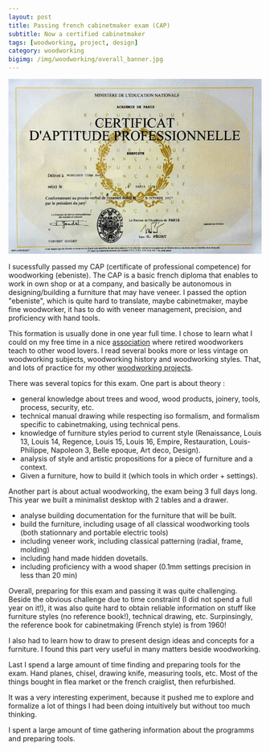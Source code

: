 ```yaml
---
layout: post
title: Passing french cabinetmaker exam (CAP)
subtitle: Now a certified cabinetmaker
tags: [woodworking, project, design]
category: woodworking
bigimg: /img/woodworking/overall_banner.jpg
---
```

![CAP diploma](/img/woodworking/Cura_remi_CAP_Ebeniste_2017_a.jpg)

I sucessfully passed my CAP (certificate of professional competence) for woodworking (ebeniste).
The CAP is a basic french diploma that enables to work in own shop or at a company, and basically be autonomous in designing/building a furniture that may have veneer.
I passed the option "ebeniste", which is quite hard to translate, maybe cabinetmaker, maybe fine woodworker, it has to do with veneer management, precision, and proficiency with hand tools.


This formation is usually done in one year full time.
I chose to learn what I could on my free time in a nice [association](http://passionnesdubois.fr/) where retired woodworkers teach to other wood lovers.
I read several books more or less vintage on woodworking subjects, woodworking history and woodworking styles.
That, and lots of practice for my other [woodworking projects](../woodworking_projects).


There was several topics for this exam.
One part is about theory : 
 - general knowledge about trees and wood, wood products, joinery, tools, process, security, etc.
 - technical manual drawing while respecting iso formalism, and formalism specific to cabinetmaking, using technical pens.
 - knowledge of furniture styles period to current style (Renaissance, Louis 13, Louis 14, Regence, Louis 15, Louis 16, Empire, Restauration, Louis-Philippe, Napoleon 3, Belle epoque, Art deco, Design).
 - analysis of style and artistic propositions for a piece of furniture and a context.
 - Given a furniture, how to build it (which tools in which order + settings).

 
Another part is about actual woodworking, the exam being 3 full days long.
This year we built a minimalist desktop with 2 tables and a drawer.
 - analyse building documentation for the furniture that will be built.
 - build the furniture, including usage of all classical woodworking tools (both stationnary and portable electric tools) 
 - including veneer work, including classical patterning (radial, frame, molding)
 - including hand made hidden dovetails.
 - including proficiency with a wood shaper (0.1mm settings precision in less than 20 min)


Overall, preparing for this exam and passing it was quite challenging.
Beside the obvious challenge due to time constraint (I did not spend a full year on it!),
it was also quite hard to obtain reliable information on stuff like furniture styles (no reference book!),
technical drawing, etc.
Surpinsingly, the reference book for cabinetmaking (French style) is from 1960!

I also had to learn how to draw to present design ideas and concepts for a furniture.
I found this part very useful in many matters beside woodworking.


Last I spend a large amount of time finding and preparing tools for the exam.
Hand planes, chisel, drawing knife, measuring tools, etc.
Most of the things bought in flea market or the french craiglist, then refurbished.

It was a very interesting experiment, because it pushed me to explore and formalize a lot of things I had been doing intuitively but without too much thinking.



I spent a large amount of time gathering information about the programms and preparing tools.